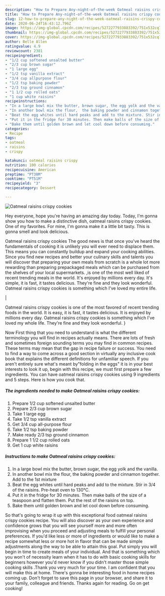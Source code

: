 ```yaml
---
description: "How to Prepare Any-night-of-the-week Oatmeal raisins crispy cookies"
title: "How to Prepare Any-night-of-the-week Oatmeal raisins crispy cookies"
slug: 12-how-to-prepare-any-night-of-the-week-oatmeal-raisins-crispy-cookies
date: 2020-06-24T16:43:12.796Z
image: https://img-global.cpcdn.com/recipes/5272277933883392/751x532cq70/oatmeal-raisins-crispy-cookies-recipe-main-photo.jpg
thumbnail: https://img-global.cpcdn.com/recipes/5272277933883392/751x532cq70/oatmeal-raisins-crispy-cookies-recipe-main-photo.jpg
cover: https://img-global.cpcdn.com/recipes/5272277933883392/751x532cq70/oatmeal-raisins-crispy-cookies-recipe-main-photo.jpg
author: Belle Allen
ratingvalue: 4.9
reviewcount: 2381
recipeingredient:
- "1/2 cup softened unsalted butter"
- "2/3 cup brown sugar"
- "1 large egg"
- "1/2 tsp vanilla extract"
- "3/4 cup allpurpose flour"
- "1/2 tsp baking powder"
- "2/3 tsp ground cinnamon"
- "1 1/2 cup rolled oats"
- "1 cup white raisins"
recipeinstructions:
- "In a large bowl mix the butter, brown sugar, the egg yolk and the vanilla."
- "In another bowl mix the flour,  the baking powder and cinnamon together. Add to the 1st mixture"
- "Beat the egg whites until hard peaks and add to the mixture. Stir in 3/4 of the raisins. Pre-heat oven to 130°C."
- "Put it in the fridge for 30 minutes. Then make balls of the size of a teaspoon and flatten them. Put the rest of the raisins on top."
- "Bake them until golden brown and let cool down before consuming."
categories:
- Recipe
tags:
- oatmeal
- raisins
- crispy

katakunci: oatmeal raisins crispy 
nutrition: 100 calories
recipecuisine: American
preptime: "PT30M"
cooktime: "PT51M"
recipeyield: "3"
recipecategory: Dessert

---
```



![Oatmeal raisins crispy cookies](https://img-global.cpcdn.com/recipes/5272277933883392/751x532cq70/oatmeal-raisins-crispy-cookies-recipe-main-photo.jpg)

Hey everyone, hope you're having an amazing day today. Today, I'm gonna show you how to make a distinctive dish, oatmeal raisins crispy cookies. One of my favorites. For mine, I'm gonna make it a little bit tasty. This is gonna smell and look delicious.

Oatmeal raisins crispy cookies The good news is that once you've heard the fundamentals of cooking it is unlikely you will ever need to displace them. This means you can constantly buildup and expand your cooking abilities. Since you find new recipes and better your culinary skills and talents you will discover that preparing your own meals from scratch is a whole lot more rewarding than preparing prepackaged meals which can be purchased from the shelves of your local supermarkets.
,is one of the most well liked of recent trending meals in the world. It's enjoyed by millions every day. It's simple, it is fast, it tastes delicious. They're fine and they look wonderful. Oatmeal raisins crispy cookies is something which I've loved my entire life.


|


Oatmeal raisins crispy cookies is one of the most favored of recent trending foods in the world. It is easy, it is fast, it tastes delicious. It is enjoyed by millions every day. Oatmeal raisins crispy cookies is something which I've loved my whole life. They're fine and they look wonderful.
}

Now First thing that you need to understand is what the different terminology you will find in recipes actually means. There are lots of fresh and sometimes foreign sounding terms you may find in common recipes. These terms may mean that the gap in recipe failure or success. You need to find a way to come across a good section in virtually any inclusive cook book that explains the different definitions for unfamiliar speech. If you aren't entirely sure what's meant by"folding in the eggs" it is in your best interests to look it up,
begin with this recipe, we must first prepare a few ingredients. You can have oatmeal raisins crispy cookies using 9 ingredients and 5 steps. Here is how you cook that.

<!--inarticleads1-->

##### The ingredients needed to make Oatmeal raisins crispy cookies:

1. Prepare 1/2 cup softened unsalted butter
1. Prepare 2/3 cup brown sugar
1. Take 1 large egg
1. Take 1/2 tsp vanilla extract
1. Get 3/4 cup all-purpose flour
1. Take 1/2 tsp baking powder
1. Make ready 2/3 tsp ground cinnamon
1. Prepare 1 1/2 cup rolled oats
1. Get 1 cup white raisins




<!--inarticleads2-->

##### Instructions to make Oatmeal raisins crispy cookies:

1. In a large bowl mix the butter, brown sugar, the egg yolk and the vanilla.
1. In another bowl mix the flour,  the baking powder and cinnamon together. Add to the 1st mixture
1. Beat the egg whites until hard peaks and add to the mixture. Stir in 3/4 of the raisins. Pre-heat oven to 130°C.
1. Put it in the fridge for 30 minutes. Then make balls of the size of a teaspoon and flatten them. Put the rest of the raisins on top.
1. Bake them until golden brown and let cool down before consuming.




So that's going to wrap it up with this exceptional food oatmeal raisins crispy cookies recipe. You will also discover as your own experience and confidence grows that you will see yourself more and more often improvising when you proceed and adjusting meals to fulfill your personal preferences. If you'd like less or more of ingredients or would like to make a recipe somewhat less or more hot in flavor that can be made simple adjustments along the way to be able to attain this goal. Put simply you will begin in time to create meals of your individual. And that is something which you won't of necessity learn when it has to do with basic cooking skills for beginners however you'd never know if you didn't master those simple cooking skills .Thank you very much for your time. I am confident that you will make this at home. There's gonna be interesting food in home recipes coming up. Don't forget to save this page in your browser, and share it to your family, colleague and friends. Thanks again for reading. Go on get cooking!
